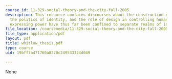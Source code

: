 ```yaml
---
course_id: 11-329-social-theory-and-the-city-fall-2005
description: This resource contains discourses about the construction of identity,
  the politics of identity, and the role of design in controlling human behavior and
  expressing power have thus far been confined to separate realms of inquiry.
file_location: /coursemedia/11-329-social-theory-and-the-city-fall-2005/19bff7a471760a8270c249533324d049_whitlow_thesis.pdf
file_type: application/pdf
layout: pdf
title: whitlow_thesis.pdf
type: course
uid: 19bff7a471760a8270c249533324d049

---
```

None